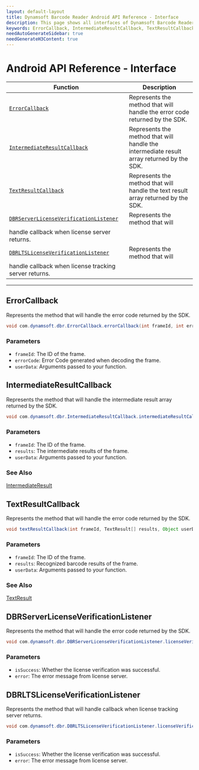 ```yaml
---
layout: default-layout
title: Dynamsoft Barcode Reader Android API Reference - Interface
description: This page shows all interfaces of Dynamsoft Barcode Reader for Android SDK.
keywords: ErrorCallback, IntermediateResultCallback, TextResultCallback, DBRServerLicenseVerificationListener, interface, api reference, android
needAutoGenerateSidebar: true
needGenerateH3Content: true
---
```



# Android API Reference - Interface

  | Function | Description |
  |----------|-------------|
  | [`ErrorCallback`](#errorcallback) | Represents the method that will handle the error code returned by the SDK. |
  | [`IntermediateResultCallback`](#intermediateresultcallback) | Represents the method that will handle the intermediate result array returned by the SDK. |
  | [`TextResultCallback`](#textresultcallback) | Represents the method that will handle the text result array returned by the SDK. |
  | [`DBRServerLicenseVerificationListener`](#dbrserverlicenseverificationlistener) | Represents the method that will
   handle callback when license server returns. |
  | [`DBRLTSLicenseVerificationListener`](#dbrltslicenseverificationlistener) | Represents the method that will
   handle callback when license tracking server returns. |
  
---

## ErrorCallback

Represents the method that will handle the error code returned by the SDK.

```java
void com.dynamsoft.dbr.ErrorCallback.errorCallback(int frameId, int errorCode, Object userData)	
```

### Parameters

- `frameId`: The ID of the frame.
- `errorCode`: Error Code generated when decoding the frame.
- `userData`: Arguments passed to your function.

## IntermediateResultCallback

Represents the method that will handle the intermediate result array returned by the SDK.

```java
void com.dynamsoft.dbr.IntermediateResultCallback.intermediateResultCallback(int frameId, IntermediateResult[] results, Object userData)	
```

### Parameters

- `frameId`: The ID of the frame.  
- `results`: The intermediate results of the frame.
- `userData`: Arguments passed to your function.

### See Also

[IntermediateResult](class/IntermediateResult.md)

## TextResultCallback

Represents the method that will handle the error code returned by the SDK.

```java
void textResultCallback(int frameId, TextResult[] results, Object userData)
```

### Parameters

- `frameId`: The ID of the frame.  
- `results`: Recognized barcode results of the frame.
- `userData`: Arguments passed to your function.

### See Also

[TextResult](class/TextResult.md)

## DBRServerLicenseVerificationListener

Represents the method that will handle the error code returned by the SDK.

```java
void com.dynamsoft.dbr.DBRServerLicenseVerificationListener.licenseVerificationCallback (boolean isSuccess, Exception error)
```

### Parameters

- `isSuccess`: Whether the license verification was successful.
- `error`: The error message from license server.

## DBRLTSLicenseVerificationListener

Represents the method that will handle callback when license tracking server returns.

```java
void com.dynamsoft.dbr.DBRLTSLicenseVerificationListener.licenseVerificationCallback (boolean isSuccess, Exception error)
```

### Parameters

- `isSuccess`: Whether the license verification was successful.
- `error`: The error message from license server.
